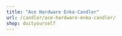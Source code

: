 ```yaml
---
title: "Ace Hardware Enka-Candler"
url: /candler/ace-hardware-enka-candler/
shop: doityourself
---
```

